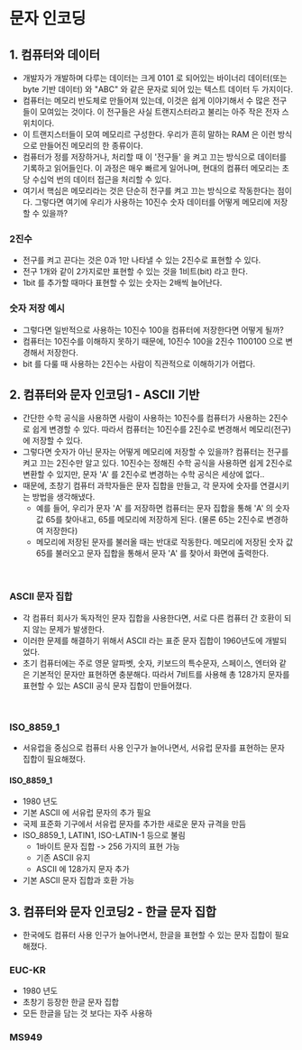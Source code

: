 # 문자 인코딩

## 1. 컴퓨터와 데이터&#x20;

* 개발자가 개발하며 다루는 데이터는 크게 0101 로 되어있는 바이너리 데이터(또는 byte 기반 데이터) 와 "ABC" 와 같은 문자로 되어 있는 텍스트 데이터 두 가지이다.&#x20;
* 컴퓨터는 메모리 반도체로 만들어져 있는데, 이것은 쉽게 이야기해서 수 많은 전구들이 모여있는 것이다. 이 전구들은 사실 트랜지스터라고 불리는 아주 작은 전자 스위치이다.&#x20;
* 이 트랜지스터들이 모여 메모리르 구성한다. 우리가 흔히 말하는 RAM 은 이런 방식으로 만들어진 메모리의 한 종류이다.&#x20;
* 컴퓨터가 정를 저장하거나, 처리할 때 이 '전구들' 을 켜고 끄는 방식으로 데이터를 기록하고 읽어들인다. 이 과정은 매우 빠르게 일어나며, 현대의 컴퓨터 메모리는 초당 수십억 번의 데이터 접근을 처리할 수 있다.&#x20;
* 여기서 핵심은 메모리라는 것은 단순히 전구를 켜고 끄는 방식으로 작동한다는 점이다. 그렇다면 여기에 우리가 사용하는 10진수 숫자 데이터를 어떻게 메모리에 저장할 수 있을까?&#x20;

### 2진수&#x20;

* 전구를 켜고 끈다는 것은 0과 1만 나타낼 수 있는 2진수로 표현할 수 있다.&#x20;
* 전구 1개와 같이 2가지로만 표현할 수 있는 것을 1비트(bit) 라고 한다.&#x20;
* 1bit 를 추가할 때마다 표현할 수 있는 숫자는 2배씩 늘어난다.&#x20;

### 숫자 저장 예시&#x20;

* 그렇다면 일반적으로 사용하는 10진수 100을 컴퓨터에 저장한다면 어떻게 될까?&#x20;
* 컴퓨터는 10진수를 이해하지 못하기 때문에, 10진수 100을 2진수 1100100 으로 변경해서 저장한다.&#x20;
* bit 를 다룰 때 사용하는 2진수는 사람이 직관적으로 이해하기가 어렵다.&#x20;

## 2. 컴퓨터와 문자 인코딩1 - ASCII 기반&#x20;

* 간단한 수학 공식을 사용하면 사람이 사용하는 10진수를 컴퓨터가 사용하는 2진수로 쉽게 변경할 수 있다. 따라서 컴퓨터는 10진수를 2진수로 변경해서 메모리(전구) 에 저장할 수 있다.&#x20;
* 그렇다면 숫자가 아닌 문자는 어떻게 메모리에 저장할 수 있을까? 컴퓨터는 전구를 켜고 끄는 2진수만 알고 있다. 10진수는 정해진 수학 공식을 사용하면 쉽게 2진수로 변환할 수 있지만, 문자 'A' 를 2진수로 변경하는 수학 공식은 세상에 없다..&#x20;
* 때문에, 초창기 컴퓨터 과학자들은 문자 집합을 만들고, 각 문자에 숫자를 연결시키는 방법을 생각해냈다.&#x20;
  * 예를 들어, 우리가 문자 'A' 를 저장하면 컴퓨터는 문자 집합을 통해 'A' 의 숫자 값 65를 찾아내고, 65를 메모리에 저장하게 된다. (물론 65는 2진수로 변경하여 저장한다)&#x20;
  * 메모리에 저장된 문자를 불러올 때는 반대로 작동한다. 메모리에 저장된 숫자 값 65를 불러오고 문자 집합을 통해서 문자 'A' 를 찾아서 화면에 출력한다.&#x20;

<figure><img src="../../../.gitbook/assets/스크린샷 2024-10-20 14.14.20.png" alt="" width="563"><figcaption></figcaption></figure>

### ASCII 문자 집합

* 각 컴퓨터 회사가 독자적인 문자 집합을 사용한다면, 서로 다른 컴퓨터 간 호환이 되지 않는 문제가 발생한다.&#x20;
* 이러한 문제를 해결하기 위해서 ASCII 라는 표준 문자 집합이 1960년도에 개발되었다.&#x20;
* 초기 컴퓨터에는 주로 영문 알파벳, 숫자, 키보드의 특수문자, 스페이스, 엔터와 같은 기본적인 문자만 표현하면 충분해다. 따라서 7비트를 사용해 총 128가지 문자를 표현할 수 있는 ASCII 공식 문자 집합이 만들어졌다.&#x20;

<figure><img src="../../../.gitbook/assets/스크린샷 2024-10-20 14.18.43.png" alt="" width="563"><figcaption></figcaption></figure>

### ISO\_8859\_1

* 서유럽을 중심으로 컴퓨터 사용 인구가 늘어나면서, 서유럽 문자를 표현하는 문자 집합이 필요해졌다.&#x20;

#### ISO\_8859\_1

* 1980 년도&#x20;
* 기본 ASCII 에 서유럽 문자의 추가 필요
* 국제 표준화 기구에서 서유럽 문자를 추가한 새로운 문자 규격을 만듬&#x20;
* ISO\_8859\_1, LATIN1, ISO-LATIN-1 등으로 불림&#x20;
  * 1바이트 문자 집합 -> 256 가지의 표현 가능&#x20;
  * 기존 ASCII 유지&#x20;
  * ASCII 에 128가지 문자 추가&#x20;
* 기본 ASCII 문자 집합과 호환 가능&#x20;

## 3. 컴퓨터와 문자 인코딩2 - 한글 문자 집합&#x20;

* 한국에도 컴퓨터 사용 인구가 늘어나면서, 한글을 표현할 수 있는 문자 집합이 필요해졌다.&#x20;

### EUC-KR

* 1980 년도&#x20;
* 초창기 등장한 한글 문자 집합&#x20;
* 모든 한글을 담는 것 보다는 자주 사용하

### MS949


























